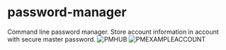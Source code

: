 # password-manager
Command line password manager.
Store account information in account with secure master password.
![PMHUB](https://user-images.githubusercontent.com/82721762/139194785-112b07d8-f191-4329-9f77-86d9b729124b.PNG)
![PMEXAMPLEACCOUNT](https://user-images.githubusercontent.com/82721762/139194791-14fee177-8d5b-4243-9c09-27a5012ae0f9.PNG)
